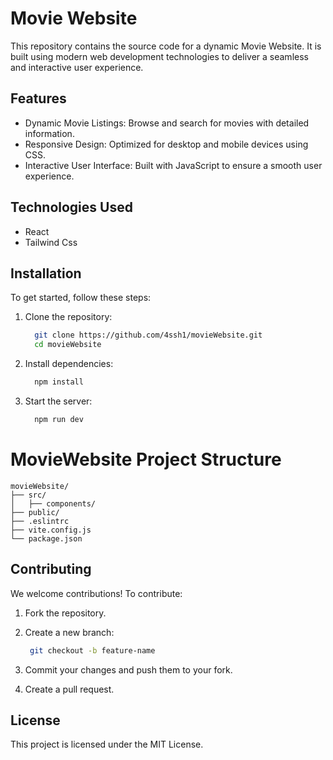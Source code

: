 # Movie Website

This repository contains the source code for a dynamic Movie Website. It is built using modern web development technologies to deliver a seamless and interactive user experience.

## Features
- Dynamic Movie Listings: Browse and search for movies with detailed information.
- Responsive Design: Optimized for desktop and mobile devices using CSS.
- Interactive User Interface: Built with JavaScript to ensure a smooth user experience.

## Technologies Used
- React
- Tailwind Css

## Installation

To get started, follow these steps:

1. Clone the repository:
   ```bash
     git clone https://github.com/4ssh1/movieWebsite.git
     cd movieWebsite
   ```
   

2. Install dependencies:
   ```bash
     npm install
   ```

3. Start the server:
   ```bash
     npm run dev
   ```


# MovieWebsite Project Structure

```text
movieWebsite/
├── src/
│   ├── components/      
├── public/             
├── .eslintrc            
├── vite.config.js       
└── package.json        
```



## Contributing
We welcome contributions! To contribute:

1. Fork the repository.
   
2. Create a new branch:
   ```bash
    git checkout -b feature-name
   ```

3. Commit your changes and push them to your fork.
4. Create a pull request.

## License
This project is licensed under the MIT License.


